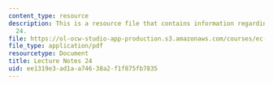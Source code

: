 ```yaml
---
content_type: resource
description: This is a resource file that contains information regarding lecture note
  24.
file: https://ol-ocw-studio-app-production.s3.amazonaws.com/courses/ec-715-d-lab-disseminating-innovations-for-the-common-good-spring-2007/ee1319e3ad1aa74638a2f1f875fb7835_MITEC_715S07_notes24.pdf
file_type: application/pdf
resourcetype: Document
title: Lecture Notes 24
uid: ee1319e3-ad1a-a746-38a2-f1f875fb7835
---
```

